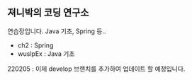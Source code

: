 ## 져니박의 코딩 연구소

연습장입니다. Java 기초, Spring 등.. 

- ch2 : Spring 
- wuslpEx : Java 기초

220205 : 이제 develop 브랜치를 추가하여 업데이트 할 예정입니다. 
